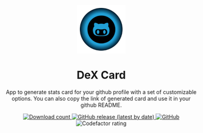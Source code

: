 
<p align="center">
  <img src="logo.png" align="center" width="128" height="128" />
<p>
<h1 align="center">
  DeX Card
</h1>
<p align="center">
  App to generate stats card for your github profile with a set of customizable options. You can also copy the link of generated card and use it in your github README. 
</p>


<div align="center">
    <a href="https://github.com/deveshp007/DeX-Card/releases">

  <img alt="Download count" src="https://img.shields.io/github/downloads/deveshp007/DeX-Card/total?style=for-the-badge">
  </a>
      <a href="https://github.com/deveshp007/DeX-Card/latest">
    <img alt="GitHub release (latest by date)" src="https://img.shields.io/github/v/release/deveshp007/DeX-Card?style=for-the-badge">
  </a>
  <a href="https://github.com/deveshp007/DeX-Card/blob/main/LICENSE">
    <img alt="GitHub" src="https://img.shields.io/github/license/deveshp007/DeX-Card?style=for-the-badge">
  </a>
  <img alt="Codefactor rating" src="https://img.shields.io/codefactor/grade/github/deveshp007/DeX-Card/main?style=for-the-badge">
</div>




